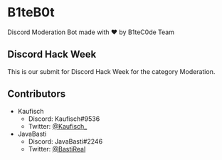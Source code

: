 # B1teB0t
Discord Moderation Bot made with ❤️ by B1teC0de Team

## Discord Hack Week
This is our submit for Discord Hack Week for the category Moderation.

## Contributors
 - Kaufisch
    - Discord: Kaufisch#9536
    - Twitter: [@Kaufisch_](https://twitter.com/Kaufisch_)
  - JavaBasti
    - Discord: JavaBasti#2246
    - Twitter: [@BastiReal](https://twitter.com/BastiReal)
